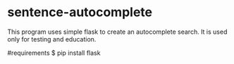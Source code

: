 # sentence-autocomplete
This program uses simple flask to create an autocomplete search. It is used only for testing and education.

#requirements
$ pip install flask
